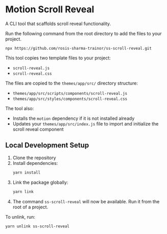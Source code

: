 # Motion Scroll Reveal

A CLI tool that scaffolds scroll reveal functionality.

Run the following command from the root directory to add the files to your project.
```
npx https://github.com/rosis-sharma-trainor/ss-scroll-reveal.git
```


This tool copies two template files to your project:
- `scroll-reveal.js`
- `scroll-reveal.css`

The files are copied to the `themes/app/src/` directory structure:
- `themes/app/src/scripts/components/scroll-reveal.js`
- `themes/app/src/styles/components/scroll-reveal.css`

The tool also:
- Installs the `motion` dependency if it is not installed already
- Updates your `themes/app/src/index.js` file to import and initialize the scroll reveal component

## Local Development Setup

1. Clone the repository
2. Install dependencies:
   ```bash
   yarn install
   ```
3. Link the package globally:
   ```bash
   yarn link
   ```
4. The command `ss-scroll-reveal` will now be available. Run it from the root of a project.

To unlink, run:
```bash
yarn unlink ss-scroll-reveal
```